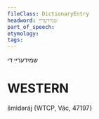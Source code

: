 ```yaml
---
fileClass: DictionaryEntry
headword: שמידערײַ
part_of_speech: 
etymology: 
tags: 
---
```

שמידערײַ
די

WESTERN
========

šmìdəráj {WTCP, Vác, 47197}
